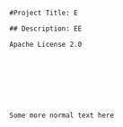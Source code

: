 
    
    #Project Title: E

    ## Description: EE

    Apache License 2.0

    






    Some more normal text here
    
    
    
    